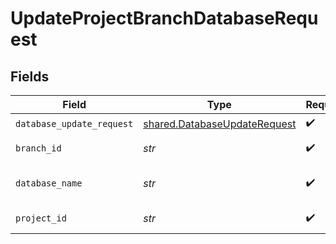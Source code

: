 # UpdateProjectBranchDatabaseRequest


## Fields

| Field                                                                        | Type                                                                         | Required                                                                     | Description                                                                  |
| ---------------------------------------------------------------------------- | ---------------------------------------------------------------------------- | ---------------------------------------------------------------------------- | ---------------------------------------------------------------------------- |
| `database_update_request`                                                    | [shared.DatabaseUpdateRequest](../../models/shared/databaseupdaterequest.md) | :heavy_check_mark:                                                           | N/A                                                                          |
| `branch_id`                                                                  | *str*                                                                        | :heavy_check_mark:                                                           | The branch ID                                                                |
| `database_name`                                                              | *str*                                                                        | :heavy_check_mark:                                                           | The database name                                                            |
| `project_id`                                                                 | *str*                                                                        | :heavy_check_mark:                                                           | The Neon project ID                                                          |